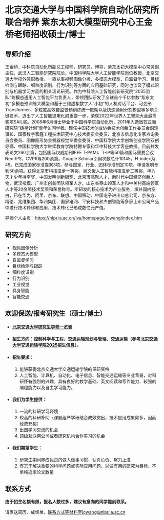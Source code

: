 # 北京交通大学与中国科学院自动化研究所联合培养 紫东太初大模型研究中心王金桥老师招收硕士/博士

## 导师介绍
王金桥，中科院自动化所副总工程师，研究员，博导，紫东太初大模型中心常务副主任，武汉人工智能研究院院长，中国科学院大学人工智能学院岗位教授，北京交通大学校外兼职教授。一直从事视频图像分析、多模态大模型、自监督学习、目标检测与跟踪、细粒度识别、行为识别等方面的应用基础研究，同时也涉及了模式识别与机器学习方面的相关理论研究。作为中科院人工智能创新研究院“2035团队”跨模态通用人工智能平台负责人，带领团队研发了全球首个千亿参数“紫东太初”多模态预训练大模型和基于三维虚拟数字人“小初”的人机对话平台、可变形Transformer、多粒度高效自监督预训练统一框架以及快速通用分割模型等多项关键技术，迈出了人工智能通用化的重要一步，荣获2022年世界人工智能大会最高奖项SAIL奖。2008年6月博士毕业于中国科学院自动化所，2011年入选微软亚洲研究院“铸星计划”青年访问学者。现任中国技术创业协会技术创新工作委员会副理事长、国家数字家庭工程技术研究中心技术委员会委员、北京市信息化专家咨询委员会委员、图像图形协会机器视觉专委会委员、中国科学院大学创新创业学院双创导师、中国科学院大学继续教育学院特聘专家和华中科技大学客座教授。目前共发表论文260余篇，包括国际权威期刊IEEE T-PAMI、T-IP等50篇和国际重要会议NeurIPS、CVPR等200余篇。Google Scholar引用次数总计10145，H-index为45。已完成国家标准提案3项，参与国家、行业、团体标准制定10项，申请发明专利50余项。获得北京市科技进步一等奖、吴文俊人工智能科技进步二等奖、华为天才少年桃李奖、中国发明创新银奖、北京市高聚人才、新时代中国经济创新人物、武汉楷模、广州市创新团队领军人才、山东省泰山领军人才和中关村高端领军人才等20余项技术奖项和荣誉称号。所研发的核心技术为产业服务，填补国内空白，已在华为、阿里、京东、联想、中国移动、中国电子进出口总公司、京东方、精伦、兆维集团、华润集团、国家电网、平安科技和杰创智能等多家上市公司产品中进行技术转移和应用，技术转化已形成数亿元产值。

导师个人主页：https://nlpr.ia.ac.cn/iva/homepage/jqwang/index.htm

## 研究方向
* 视频图像分析
* 多模态大模型
* 自监督学习
* 目标检测与跟踪
* 细粒度识别
* 行为识别
* 工业视觉
* 具身智能
* 智能交通

## 欢迎保送/报考研究生（硕士/博士）
* #### [北京交通大学研究生导师一览表](https://aa.bjtu.edu.cn/discipline/tutor_show/?college=&ismaster=&disname=&teacher=%E7%8E%8B%E9%87%91%E6%A1%A5)
* #### 招生方向：控制科学与工程、交通运输规划与管理、交通运输（参考[北京交通大学交通运输学院2025招生信息](https://trans.bjtu.edu.cn/)）。
* #### 招生要求：
  1. 能够获得北京交通大学交通运输学院的保研资格
  2. 人工智能、计算机、自动化、电子信息、智能交通运输等专业背景，对科研怀有强烈的兴趣，具有良好的数学基础、英文阅读和写作能力、较强的编程能力以及自主学习能力。
* #### 我们为学生提供：
  1. 一流的科研学习环境
  2. 较高的科研补助（课题组产学研结合成效突出，技术应用成果颇多，因而经费充裕）
  3. 出国学习交流的机会
  4. 顶级互联网公司或者研究机构合作实习的机会
* #### 我们期望学生：
  1. 研究生期间养成优良的做人做事习惯，认真负责、努力上进
  2. 有志于解决重要的科学问题或实际应用问题，以做有用的研究为目标，不单纯追求论文数量
     
## 联系方式
**由于招生名额有限，报名人数过多，建议有意向的同学提前联系。**

请发送简历、成绩单、联系方式等材料至jqwang@nlpr.ia.ac.cn
